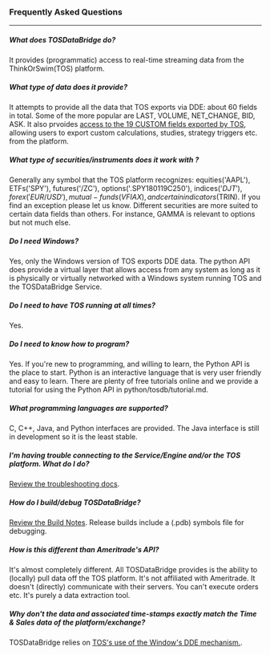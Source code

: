 ### Frequently Asked Questions
- - -

##### What does TOSDataBridge do?

It provides (programmatic) access to real-time streaming data from the ThinkOrSwim(TOS) platform.

##### What type of data does it provide?

It attempts to provide all the data that TOS exports via DDE: about 60 fields in total. Some of the more popular are LAST, VOLUME, NET_CHANGE, BID, ASK. It also prvoides [access to the 19 CUSTOM fields exported by TOS](README_DETAILS.md#custom-topics), allowing users to export custom calculations, studies, strategy triggers etc. from the platform.

##### What type of securities/instruments does it work with ?

Generally any symbol that the TOS platform recognizes: equities('AAPL'), ETFs('SPY'), futures('/ZC'), options('.SPY180119C250'), indices('$DJT'), forex('EUR/USD'), mutual-funds(VFIAX), and certain indicators($TRIN). If you find an exception please let us know. Different securities are more suited to certain data fields than others. For instance, GAMMA is relevant to options but not much else. 

##### Do I need Windows?

Yes, only the Windows version of TOS exports DDE data. The python API does provide a virtual layer that allows access from any system as long as it is physically or virtually networked with a Windows system running TOS and the TOSDataBridge Service. 

##### Do I need to have TOS running at all times?

Yes.

##### Do I need to know how to program?

Yes. If you're new to programming, and willing to learn, the Python API is the place to start. Python is an interactive language that is very user friendly and easy to learn. There are plenty of free tutorials online and we provide a tutorial for using the Python API in python/tosdb/tutorial.md.

##### What programming languages are supported?

C, C++, Java, and Python interfaces are provided. The Java interface is still in development so it is the least stable.

##### I'm having trouble connecting to the Service/Engine and/or the TOS platform. What do I do?

[Review the troubleshooting docs](README_TROUBLESHOOTING.md). 

##### How do I build/debug TOSDataBridge?

[Review the Build Notes](README.md#build-optional). Release builds include a (.pdb) symbols file for debugging. 

##### How is this different than Ameritrade's API?

It's almost completely different. All TOSDataBridge provides is the ability to (locally) pull data off the TOS platform. It's not affiliated with Ameritrade. It doesn't (directly) communicate with their servers. You can't execute orders etc. It's purely a data extraction tool.

##### Why don't the data and associated time-stamps exactly match the Time & Sales data of the platform/exchange?

TOSDataBridge relies on [TOS's use of the Window's DDE mechanism.](README_DETAILS.md#dde-data). 

